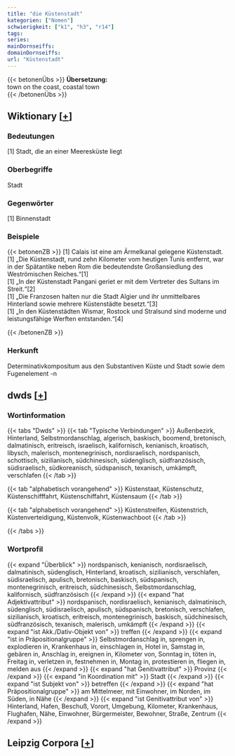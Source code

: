 ```yaml
---
title: "die Küstenstadt"
kategorien: ["Nomen"]
schwierigkeit: ["k1", "h3", "r14"]
tags:
series:
mainDornseiffs:
domainDornseiffs:
url: "Küstenstadt"
---
```


{{< betonenÜbs >}}
**Übersetzung:**  
town on the coast, coastal town  
{{< /betonenÜbs >}}

## Wiktionary [[+](https://de.wiktionary.org/wiki/Küstenstadt)]

### Bedeutungen
[1] Stadt, die an einer Meeresküste liegt  

### Oberbegriffe
Stadt  

### Gegenwörter
[1] Binnenstadt  

### Beispiele
{{< betonenZB >}}
[1] Calais ist eine am Ärmelkanal gelegene Küstenstadt.  
[1] „Die Küstenstadt, rund zehn Kilometer vom heutigen Tunis entfernt, war in der Spätantike neben Rom die bedeutendste Großansiedlung des Weströmischen Reiches.“[1]  
[1] „In der Küstenstadt Pangani geriet er mit dem Vertreter des Sultans im Streit.“[2]  
[1] „Die Franzosen halten nur die Stadt Algier und ihr unmittelbares Hinterland sowie mehrere Küstenstädte besetzt.“[3]  
[1] „In den Küstenstädten Wismar, Rostock und Stralsund sind moderne und leistungsfähige Werften entstanden.“[4]  

{{< /betonenZB >}}
### Herkunft
Determinativkompositum aus den Substantiven Küste und Stadt sowie dem Fugenelement -n  



## dwds [[+](https://www.dwds.de/wb/Küstenstadt)]

### Wortinformation
{{< tabs "Dwds" >}}
{{< tab "Typische Verbindungen" >}}
Außenbezirk, Hinterland, Selbstmordanschlag, algerisch, baskisch, boomend, bretonisch, dalmatinisch, eritreisch, israelisch, kalifornisch, kenianisch, kroatisch, libysch, malerisch, montenegrinisch, nordisraelisch, nordspanisch, schottisch, sizilianisch, südchinesisch, südenglisch, südfranzösisch, südisraelisch, südkoreanisch, südspanisch, texanisch, umkämpft, verschlafen
{{< /tab >}}

{{< tab "alphabetisch vorangehend" >}}
Küstenstaat, Küstenschutz, Küstenschifffahrt, Küstenschiffahrt, Küstensaum
{{< /tab >}}

{{< tab "alphabetisch vorangehend" >}}
Küstenstreifen, Küstenstrich, Küstenverteidigung, Küstenvolk, Küstenwachboot
{{< /tab >}}

{{< /tabs >}}

### Wortprofil
{{< expand "Überblick" >}} nordspanisch, kenianisch, nordisraelisch, dalmatinisch, südenglisch, Hinterland, kroatisch, sizilianisch, verschlafen, südisraelisch, apulisch, bretonisch, baskisch, südspanisch, montenegrinisch, eritreisch, südchinesisch, Selbstmordanschlag, kalifornisch, südfranzösisch {{< /expand >}}
{{< expand "hat Adjektivattribut" >}} nordspanisch, nordisraelisch, kenianisch, dalmatinisch, südenglisch, südisraelisch, apulisch, südspanisch, bretonisch, verschlafen, sizilianisch, kroatisch, eritreisch, montenegrinisch, baskisch, südchinesisch, südfranzösisch, texanisch, malerisch, umkämpft {{< /expand >}}
{{< expand "ist Akk./Dativ-Objekt von" >}} treffen {{< /expand >}}
{{< expand "ist in Präpositionalgruppe" >}} Selbstmordanschlag in, sprengen in, explodieren in, Krankenhaus in, einschlagen in, Hotel in, Samstag in, gebären in, Anschlag in, ereignen in, Kilometer von, Sonntag in, töten in, Freitag in, verletzen in, festnehmen in, Montag in, protestieren in, fliegen in, melden aus {{< /expand >}}
{{< expand "hat Genitivattribut" >}} Provinz {{< /expand >}}
{{< expand "in Koordination mit" >}} Stadt {{< /expand >}}
{{< expand "ist Subjekt von" >}} betreffen {{< /expand >}}
{{< expand "hat Präpositionalgruppe" >}} am Mittelmeer, mit Einwohner, im Norden, im Süden, in Nähe {{< /expand >}}
{{< expand "ist Genitivattribut von" >}} Hinterland, Hafen, Beschuß, Vorort, Umgebung, Kilometer, Krankenhaus, Flughafen, Nähe, Einwohner, Bürgermeister, Bewohner, Straße, Zentrum {{< /expand >}}

## Leipzig Corpora [[+](https://corpora.uni-leipzig.de/en/res?word=Küstenstadt&corpusId=deu_newscrawl-public_2018)]


